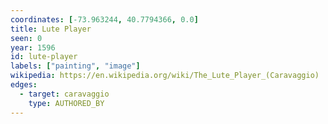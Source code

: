 ```yaml
---
coordinates: [-73.963244, 40.7794366, 0.0]
title: Lute Player
seen: 0
year: 1596
id: lute-player
labels: ["painting", "image"]
wikipedia: https://en.wikipedia.org/wiki/The_Lute_Player_(Caravaggio)
edges:
  - target: caravaggio
    type: AUTHORED_BY
---
```

